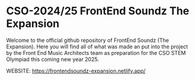 # CSO-2024/25 FrontEnd Soundz The Expansion
Welcome to the official github repository of FrontEnd Soundz (The Expansion). Here you will find all of what was made an put into the project by the Front End Music Architects team as preparation for the CSO STEM Olympiad this coming new year 2025.


WEBSITE: https://frontendsoundz-expansion.netlify.app/
